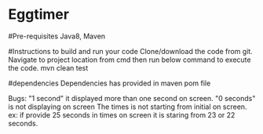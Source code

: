 # Eggtimer
#Pre-requisites 
Java8, Maven

#Instructions to build and run your code
Clone/download the code from git. Navigate to project location from cmd then run below command to execute the code.
mvn clean test

#dependencies
Dependencies has provided in maven pom file

Bugs:
"1 second" it displayed more than one second on screen.
"0 seconds" is not displaying on screen
The times is not starting from initial on screen.
ex: if provide 25 seconds in times on screen it is staring from 23 or 22 seconds.
